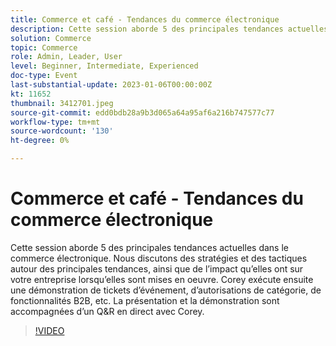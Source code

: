 ```yaml
---
title: Commerce et café - Tendances du commerce électronique
description: Cette session aborde 5 des principales tendances actuelles dans le commerce électronique. Nous discutons des stratégies et des tactiques autour des principales tendances, ainsi que de l’impact qu’elles ont sur votre entreprise lorsqu’elles sont mises en oeuvre. Corey exécute ensuite une démonstration de tickets d’événement, d’autorisations de catégorie, de fonctionnalités B2B, etc. La présentation et la démonstration sont accompagnées d’un Q&R en direct avec Corey.
solution: Commerce
topic: Commerce
role: Admin, Leader, User
level: Beginner, Intermediate, Experienced
doc-type: Event
last-substantial-update: 2023-01-06T00:00:00Z
kt: 11652
thumbnail: 3412701.jpeg
source-git-commit: edd0bdb28a9b3d065a64a95af6a216b747577c77
workflow-type: tm+mt
source-wordcount: '130'
ht-degree: 0%

---
```


# Commerce et café - Tendances du commerce électronique

Cette session aborde 5 des principales tendances actuelles dans le commerce électronique. Nous discutons des stratégies et des tactiques autour des principales tendances, ainsi que de l’impact qu’elles ont sur votre entreprise lorsqu’elles sont mises en oeuvre. Corey exécute ensuite une démonstration de tickets d’événement, d’autorisations de catégorie, de fonctionnalités B2B, etc. La présentation et la démonstration sont accompagnées d’un Q&amp;R en direct avec Corey.

>[!VIDEO](https://video.tv.adobe.com/v/3412701/?quality=12&learn=on)
